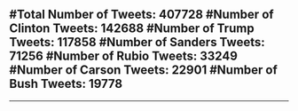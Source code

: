 #Total Number of Tweets: 407728 
#Number of Clinton Tweets: 142688
#Number of Trump Tweets: 117858
#Number of Sanders Tweets: 71256
#Number of Rubio Tweets: 33249
#Number of Carson Tweets: 22901
#Number of Bush Tweets: 19778
---
---
